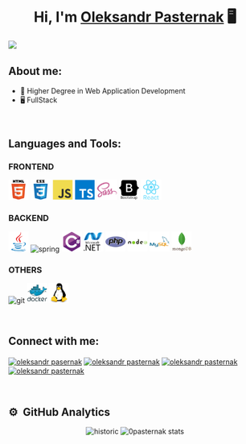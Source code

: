 <div align="center">
  <h1 align="center">Hi, I'm <a href="https://paternakdevportfolio.com">Oleksandr Pasternak</a> 🖥️</h1>
</div>
<img src="https://i.imgur.com/hq9i7KH.jpg">

<h2 align="left">About me:</h2>

- 🧠 Higher Degree in Web Application Development
- 🖥️ FullStack
<br>

<h2 align="left">Languages and Tools:</h2>

<h3>FRONTEND</h2>
<p margin-right=100px>
  <img src="https://raw.githubusercontent.com/devicons/devicon/master/icons/html5/html5-original-wordmark.svg" alt="html5" width="40" height="40"/>
  <img src="https://raw.githubusercontent.com/devicons/devicon/master/icons/css3/css3-original-wordmark.svg" alt="css3" width="40" height="40"/>
  <img src="https://raw.githubusercontent.com/devicons/devicon/master/icons/javascript/javascript-original.svg" alt="javascript" width="40" height="40"/>
  <img src="https://raw.githubusercontent.com/devicons/devicon/master/icons/typescript/typescript-original.svg" alt="typescript" width="40" height="40"/>
  <img src="https://raw.githubusercontent.com/devicons/devicon/master/icons/sass/sass-original.svg" alt="sass" width="40" height="40"/>
  <img src="https://raw.githubusercontent.com/devicons/devicon/master/icons/bootstrap/bootstrap-plain-wordmark.svg" alt="bootstrap" width="40" height="40"/>
  <img src="https://raw.githubusercontent.com/devicons/devicon/master/icons/react/react-original-wordmark.svg" alt="react" width="40" height="40"/>
</p>

<h3>BACKEND</h2>
<p>
  <img src="https://raw.githubusercontent.com/devicons/devicon/master/icons/java/java-original.svg" alt="java" width="40" height="40"/>
  <img src="https://www.vectorlogo.zone/logos/springio/springio-icon.svg" alt="spring" width="40" height="40"/>
  <img src="https://raw.githubusercontent.com/devicons/devicon/master/icons/csharp/csharp-original.svg" alt="csharp" width="40" height="40"/>
  <img src="https://raw.githubusercontent.com/devicons/devicon/master/icons/dot-net/dot-net-original-wordmark.svg" alt="dotnet" width="40" height="40"/>
  <img src="https://raw.githubusercontent.com/devicons/devicon/master/icons/php/php-original.svg" alt="php" width="40" height="40"/>
  <img src="https://raw.githubusercontent.com/devicons/devicon/master/icons/nodejs/nodejs-original-wordmark.svg" alt="nodejs" width="40" height="40"/>
  <img src="https://raw.githubusercontent.com/devicons/devicon/master/icons/mysql/mysql-original-wordmark.svg" alt="mysql" width="40" height="40"/>
  <img src="https://raw.githubusercontent.com/devicons/devicon/master/icons/mongodb/mongodb-original-wordmark.svg" alt="mongodb" width="40" height="40"/>
</p>

<h3>OTHERS</h2>
<p>
  <img src="https://www.vectorlogo.zone/logos/git-scm/git-scm-icon.svg" alt="git" width="40" height="40"/>
  <img src="https://raw.githubusercontent.com/devicons/devicon/master/icons/docker/docker-original-wordmark.svg" alt="docker" width="40" height="40"/>
  <img src="https://raw.githubusercontent.com/devicons/devicon/master/icons/linux/linux-original.svg" alt="linux" width="40" height="40"/>
</p>
<br/>

<h2 align="left">Connect with me:</h3>
<p align="left">
  <a href="https://www.linkedin.com/in/oleksandr-pasternak/" target="blank"><img align="center" src="https://raw.githubusercontent.com/rahuldkjain/github-profile-readme-generator/master/src/images/icons/Social/linked-in-alt.svg" alt="oleksandr pasernak" height="30" width="40" /></a>
  <a href="[https://stackoverflow.com/users/oleksandr pasternak](https://stackoverflow.com/users/22587151/oleksandr-pasternak)" target="blank"><img align="center" src="https://raw.githubusercontent.com/rahuldkjain/github-profile-readme-generator/master/src/images/icons/Social/stack-overflow.svg" alt="oleksandr pasternak" height="30" width="40" /></a>
  <a href="https://codepen.io/OleksandrP" target="blank"><img align="center" src="https://raw.githubusercontent.com/rahuldkjain/github-profile-readme-generator/master/src/images/icons/Social/codepen.svg" alt="oleksandr pasternak" height="30" width="40" /></a>
  <a href="https://twitter.com/Pasternak_op" target="blank"><img align="center" src="https://raw.githubusercontent.com/rahuldkjain/github-profile-readme-generator/master/src/images/icons/Social/twitter.svg" alt="oleksandr pasternak" height="30" width="40" /></a>
  </p>
<br/>

<h2 align="left">⚙️ &nbsp;GitHub Analytics</h3>

<p align="center">
  <img height="140em" src="https://github-readme-stats-eight-theta.vercel.app/api?username=0Pasternak&show_icons=true&theme=algolia&include_all_commits=true&count_private=true" alt="historic"/>
  <img height="140em" src="https://github-readme-stats.vercel.app/api/top-langs/?username=0Pasternak&layout=compact&theme=algolia" alt="0pasternak stats"/>
</p>
<br/>
<br/>
